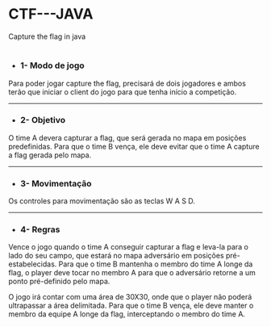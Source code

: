 # CTF---JAVA
Capture the flag in java
#


- ### 1- Modo de jogo
 Para poder jogar capture the flag, precisará de dois jogadores e ambos terão
que iniciar o client do jogo para que tenha início a competição.

---

- ### 2- Objetivo
 O time A devera capturar a flag, que será gerada no mapa em
posições predefinidas.
 Para que o time B vença, ele deve evitar que o time A capture a flag
gerada pelo mapa.

---

- ### 3- Movimentação
Os controles para movimentação são as teclas W A S D.

---

- ### 4- Regras
 Vence o jogo quando o time A conseguir capturar a flag e leva-la para o lado
do seu campo, que estará no mapa adversário em posições pré-estabelecidas.
 Para que o time B mantenha o membro do time A longe da flag, o player
deve tocar no membro A para que o adversário retorne a um ponto pré-definido
pelo mapa.

 O jogo irá contar com uma área de 30X30, onde que o player não poderá
ultrapassar a área delimitada.
 Para que o time B vença, ele deve manter o membro da equipe A longe da
flag, interceptando o membro do time A.
